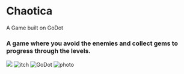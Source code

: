# Chaotica
A Game built on GoDot

### A game where you avoid the enemies and collect gems to progress through the levels.
[![](https://s18955.pcdn.co/wp-content/uploads/2018/02/github.png)](https://anand-o.itch.io/world-of-chaotica)
![itch](https://img.shields.io/badge/Itch.io-FA5C5C.svg?style=for-the-badge&logo=itchdotio&logoColor=white)
![GoDot](https://img.shields.io/badge/Godot%20Engine-478CBF.svg?style=for-the-badge&logo=Godot-Engine&logoColor=white)
![photo](https://img.shields.io/badge/Adobe%20Photoshop-31A8FF.svg?style=for-the-badge&logo=Adobe-Photoshop&logoColor=white)
